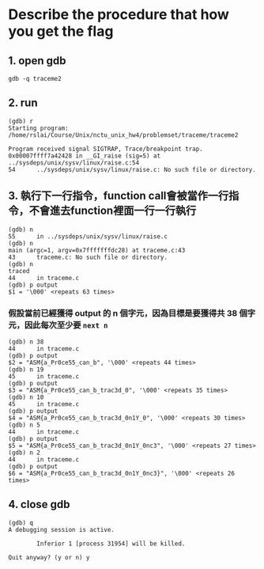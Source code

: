 Describe the procedure that how you get the flag
===
## 1. open gdb
```
gdb -q traceme2
```
## 2. run
```
(gdb) r
Starting program: /home/rslai/Course/Unix/nctu_unix_hw4/problemset/traceme/traceme2 

Program received signal SIGTRAP, Trace/breakpoint trap.
0x00007ffff7a42428 in __GI_raise (sig=5) at ../sysdeps/unix/sysv/linux/raise.c:54
54      ../sysdeps/unix/sysv/linux/raise.c: No such file or directory.
```
## 3. 執行下一行指令，function call會被當作一行指令，不會進去function裡面一行一行執行
```
(gdb) n
55      in ../sysdeps/unix/sysv/linux/raise.c
(gdb) n
main (argc=1, argv=0x7fffffffdc28) at traceme.c:43
43      traceme.c: No such file or directory.
(gdb) n
traced
44      in traceme.c
(gdb) p output
$1 = '\000' <repeats 63 times>
```
### 假設當前已經獲得 output 的 n 個字元，因為目標是要獲得共 38 個字元，因此每次至少要 `next n`
```
(gdb) n 38
44      in traceme.c
(gdb) p output
$2 = "ASM{a_Pr0ce55_can_b", '\000' <repeats 44 times>
(gdb) n 19
45      in traceme.c
(gdb) p output
$3 = "ASM{a_Pr0ce55_can_b_trac3d_0", '\000' <repeats 35 times>
(gdb) n 10
45      in traceme.c
(gdb) p output
$4 = "ASM{a_Pr0ce55_can_b_trac3d_0n1Y_0", '\000' <repeats 30 times>
(gdb) n 5
44      in traceme.c
(gdb) p output
$5 = "ASM{a_Pr0ce55_can_b_trac3d_0n1Y_0nc3", '\000' <repeats 27 times>
(gdb) n 2
44      in traceme.c
(gdb) p output
$6 = "ASM{a_Pr0ce55_can_b_trac3d_0n1Y_0nc3}", '\000' <repeats 26 times>
```
## 4. close gdb
```
(gdb) q
A debugging session is active.

        Inferior 1 [process 31954] will be killed.

Quit anyway? (y or n) y
```

